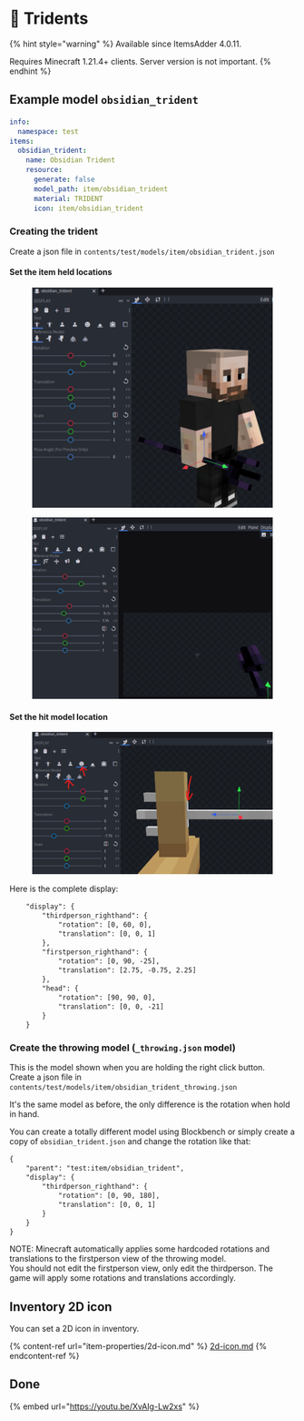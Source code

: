 # 🔱 Tridents

{% hint style="warning" %}
Available since ItemsAdder 4.0.11.

Requires Minecraft 1.21.4+ clients. Server version is not important.
{% endhint %}

## Example model `obsidian_trident`

```yaml
info:
  namespace: test
items:
  obsidian_trident:
    name: Obsidian Trident
    resource:
      generate: false
      model_path: item/obsidian_trident
      material: TRIDENT
      icon: item/obsidian_trident
```

### Creating the trident

Create a json file in `contents/test/models/item/obsidian_trident.json`

#### Set the item held locations

<figure><img src="../../.gitbook/assets/image (1) (1).png" alt=""><figcaption></figcaption></figure>

<figure><img src="../../.gitbook/assets/image (1) (1) (1).png" alt=""><figcaption></figcaption></figure>

#### Set the hit model location

<figure><img src="../../.gitbook/assets/image (2).png" alt=""><figcaption></figcaption></figure>

Here is the complete display:

```
	"display": {
		"thirdperson_righthand": {
			"rotation": [0, 60, 0],
			"translation": [0, 0, 1]
		},
		"firstperson_righthand": {
			"rotation": [0, 90, -25],
			"translation": [2.75, -0.75, 2.25]
		},
		"head": {
			"rotation": [90, 90, 0],
			"translation": [0, 0, -21]
		}
	}
```

### Create the throwing model (`_throwing.json` model)

This is the model shown when you are holding the right click button.\
Create a json file in `contents/test/models/item/obsidian_trident_throwing.json`

It's the same model as before, the only difference is the rotation when hold in hand.

You can create a totally different model using Blockbench or simply create a copy of `obsidian_trident.json` and change the rotation like that:

```
{
	"parent": "test:item/obsidian_trident",
	"display": {
		"thirdperson_righthand": {
			"rotation": [0, 90, 180],
			"translation": [0, 0, 1]
		}
	}
}
```

NOTE: Minecraft automatically applies some hardcoded rotations and translations to the firstperson view of the throwing model.\
You should not edit the firstperson view, only edit the thirdperson. The game will apply some rotations and translations accordingly.

## Inventory 2D icon

You can set a 2D icon in inventory.

{% content-ref url="item-properties/2d-icon.md" %}
[2d-icon.md](item-properties/2d-icon.md)
{% endcontent-ref %}

## Done

{% embed url="https://youtu.be/XvAIg-Lw2xs" %}
